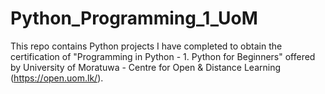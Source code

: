 # Python_Programming_1_UoM

This repo contains Python projects I have completed to obtain the certification of "Programming in Python - 1. Python for Beginners" offered by University of Moratuwa - Centre for Open & Distance Learning (https://open.uom.lk/).

